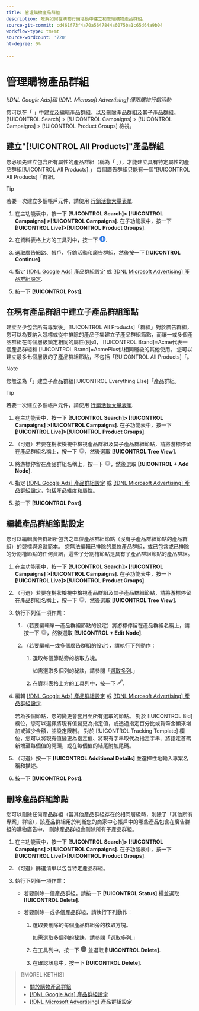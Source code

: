 ```yaml
---
title: 管理購物產品群組
description: 瞭解如何在購物行銷活動中建立和管理購物產品群組。
source-git-commit: cd461f73f4a70a5647844a6075ba1c65d64a9b04
workflow-type: tm+mt
source-wordcount: '720'
ht-degree: 0%

---
```


# 管理購物產品群組

*[!DNL Google Ads]和 [!DNL Microsoft Advertising] 僅限購物行銷活動*

您可以在「 」中建立及編輯產品群組，以及刪除產品群組及其子產品群組。 [!UICONTROL Search] > [!UICONTROL Campaigns] > [!UICONTROL Campaigns] > [!UICONTROL Product Groups] 檢視。

## 建立&quot;[!UICONTROL All Products]&quot;產品群組

您必須先建立包含所有屬性的產品群組（稱為「 」），才能建立具有特定屬性的產品群組[!UICONTROL All Products].」 每個廣告群組只能有一個&quot;[!UICONTROL All Products]「群組。

>[!TIP]
>
>若要一次建立多個帳戶元件，請使用 [行銷活動大量表單](/help/search-social-commerce/campaign-management/bulksheets/bulksheet-about.md).

1. 在主功能表中，按一下 **[!UICONTROL Search]> [!UICONTROL Campaigns] >[!UICONTROL Campaigns]**. 在子功能表中，按一下 **[!UICONTROL Live]>[!UICONTROL Product Groups]**.

1. 在資料表格上方的工具列中，按一下 ![建立](/help/search-social-commerce/assets/add.png "建立").

1. 選取廣告網路、帳戶、行銷活動和廣告群組，然後按一下 **[!UICONTROL Continue]**.

1. 指定 [[!DNL Google Ads] 產品群組設定](product-group-settings-google.md) 或 [[!DNL Microsoft Advertising] 產品群組設定](product-group-settings-microsoft.md).

1. 按一下 **[!UICONTROL Post]**.

## 在現有產品群組中建立子產品群組節點

建立至少包含所有專案後」[!UICONTROL All Products]「群組」對於廣告群組，您可以為要納入競標或從中排除的產品子集建立子產品群組節點，而讓一或多個產品群組在每個層級鎖定相同的屬性(例如， [!UICONTROL Brand]=Acme代表一個產品群組和 [!UICONTROL Brand]=AcmePlus供相同層級的其他使用。 您可以建立最多七個層級的子產品群組節點，不包括「[!UICONTROL All Products]「。

>[!NOTE]
>
>您無法為「」建立子產品群組[!UICONTROL Everything Else]「產品群組。

>[!TIP]
>
>若要一次建立多個帳戶元件，請使用 [行銷活動大量表單](/help/search-social-commerce/campaign-management/bulksheets/bulksheet-about.md).

1. 在主功能表中，按一下 **[!UICONTROL Search]> [!UICONTROL Campaigns] >[!UICONTROL Campaigns]**. 在子功能表中，按一下 **[!UICONTROL Live]>[!UICONTROL Product Groups]**.

1. （可選）若要在樹狀檢視中檢視產品群組及其子產品群組節點，請將游標停留在產品群組名稱上，按一下 ![功能表圖示](/help/search-social-commerce/assets/arrow-dropdown-menu.png "功能表圖示")，然後選取 **[!UICONTROL Tree View]**.

1. 將游標停留在產品群組名稱上，按一下 ![箭頭下拉式選單](/help/search-social-commerce/assets/arrow-dropdown-menu.png "箭頭下拉式選單")，然後選取 **[!UICONTROL + Add Node]**.

1. 指定 [[!DNL Google Ads] 產品群組設定](product-group-settings-google.md) 或 [[!DNL Microsoft Advertising] 產品群組設定](product-group-settings-microsoft.md)，包括產品維度和屬性。

1. 按一下 **[!UICONTROL Post]**.

## 編輯產品群組節點設定

您可以編輯廣告群組所包含之單位產品群組節點（沒有子產品群組節點的產品群組）的競標與追蹤範本。 您無法編輯已排除的單位產品群組，或已包含或已排除的分割槽節點的任何資訊，這些子分割槽節點是具有子產品群組節點的產品群組。

1. 在主功能表中，按一下 **[!UICONTROL Search]> [!UICONTROL Campaigns] >[!UICONTROL Campaigns]**. 在子功能表中，按一下 **[!UICONTROL Live]>[!UICONTROL Product Groups]**.

1. （可選）若要在樹狀檢視中檢視產品群組及其子產品群組節點，請將游標停留在產品群組名稱上，按一下 ![功能表圖示](/help/search-social-commerce/assets/arrow-dropdown-menu.png "功能表圖示")，然後選取 **[!UICONTROL Tree View]**.

1. 執行下列任一項作業：

   1. （若要編輯單一產品群組節點的設定）將游標停留在產品群組名稱上，請按一下 ![功能表圖示](/help/search-social-commerce/assets/arrow-dropdown-menu.png "功能表圖示")，然後選取 **[!UICONTROL + Edit Node]**.

   1. （若要編輯一或多個廣告群組的設定），請執行下列動作：

      1. 選取每個節點旁的核取方塊。

         如需選取多個列的秘訣，請參閱「[選取多列](/help/search-social-commerce/common-tasks/navigation-editing-selection/multiple-rows-select.md).」

      1. 在資料表格上方的工具列中，按一下 ![編輯](/help/search-social-commerce/assets/edit.png "編輯").

1. 編輯 [[!DNL Google Ads] 產品群組設定](product-group-settings-google.md) 或 [[!DNL Microsoft Advertising] 產品群組設定](product-group-settings-microsoft.md).

   若為多個節點，您的變更會套用至所有選取的節點。 對於 [!UICONTROL Bid] 欄位，您可以選擇將現有值變更為指定值，或透過指定百分比或貨幣金額來增加或減少金額，並設定限制。 對於 [!UICONTROL Tracking Template] 欄位，您可以將現有值變更為指定值、將現有字串取代為指定字串、將指定首碼新增至每個值的開頭，或在每個值的結尾附加尾碼。

1. （可選）按一下 **[!UICONTROL Additional Details]** 並選擇性地輸入專案名稱和描述。

1. 按一下 **[!UICONTROL Post]**.

## 刪除產品群組節點

您可以刪除任何產品群組（當其他產品群組存在於相同層級時，則除了「其他所有專案」群組），該產品群組用於判斷您的商家中心帳戶中的哪些產品包含在廣告群組的購物廣告中。 刪除產品群組會刪除所有子產品群組。

1. 在主功能表中，按一下 **[!UICONTROL Search]> [!UICONTROL Campaigns] >[!UICONTROL Campaigns]**. 在子功能表中，按一下 **[!UICONTROL Live]>[!UICONTROL Product Groups]**.

1. （可選）篩選清單以包含特定產品群組。

1. 執行下列任一項作業：

   * 若要刪除一個產品群組，請按一下 **[!UICONTROL Status]** 欄並選取 **[!UICONTROL Delete]**.

   * 若要刪除一或多個產品群組，請執行下列動作：

      1. 選取要刪除的每個產品群組旁的核取方塊。

         如需選取多個列的秘訣，請參閱「[選取多列](/help/search-social-commerce/common-tasks/navigation-editing-selection/multiple-rows-select.md).」

      1. 在工具列中，按一下 ![更多](/help/search-social-commerce/assets/more.png "更多") 並選取 **[!UICONTROL Delete]**.

      1. 在確認訊息中，按一下 **[!UICONTROL Delete]**.

>[!MORELIKETHIS]
>
>* [關於購物產品群組](product-group-about.md)
>* [[!DNL Google Ads] 產品群組設定](product-group-settings-google.md)
>* [[!DNL Microsoft Advertising] 產品群組設定](product-group-settings-microsoft.md)

